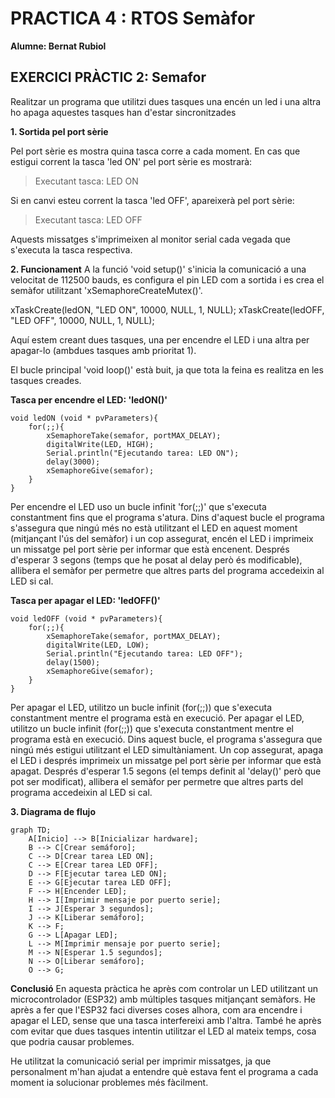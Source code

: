 # PRACTICA 4 :  RTOS Semàfor  
**Alumne: Bernat Rubiol**

## EXERCICI PRÀCTIC 2: Semafor
Realitzar un programa que utilitzi dues tasques una encén un led i una altra ho apaga aquestes tasques han d'estar sincronitzades


**1. Sortida pel port sèrie**

Pel port sèrie es mostra quina tasca corre a cada moment.
En cas que estigui corrent la tasca 'led ON' pel port sèrie es mostrarà:


>Executant tasca: LED ON


Si en canvi esteu corrent la tasca 'led OFF', apareixerà pel port sèrie:

>Executant tasca: LED OFF


Aquests missatges s'imprimeixen al monitor serial cada vegada que s'executa la tasca respectiva.



**2. Funcionament**
A la funció 'void setup()' s'inicia la comunicació a una velocitat de 112500 bauds, es configura el pin LED com a sortida i es crea el semàfor utilitzant 'xSemaphoreCreateMutex()'.



 xTaskCreate(ledON, "LED ON", 10000, NULL, 1, NULL);
 xTaskCreate(ledOFF, "LED OFF", 10000, NULL, 1, NULL);


Aquí estem creant dues tasques, una per encendre el LED i una altra per apagar-lo (ambdues tasques amb prioritat 1).

El bucle principal 'void loop()' està buit, ja que tota la feina es realitza en les tasques creades.

**Tasca per encendre el LED: 'ledON()'**

    void ledON (void * pvParameters){
        for(;;){
            xSemaphoreTake(semafor, portMAX_DELAY);
            digitalWrite(LED, HIGH);
            Serial.println("Ejecutando tarea: LED ON");
            delay(3000);
            xSemaphoreGive(semafor);
        }
    }

Per encendre el LED uso un bucle infinit 'for(;;)' que s'executa constantment fins que el programa s'atura. Dins d'aquest bucle el programa s'assegura que ningú més no està utilitzant el LED en aquest moment (mitjançant l'ús del semàfor) i un cop assegurat, encén el LED i imprimeix un missatge pel port sèrie per informar que està encenent. Després d'esperar 3 segons (temps que he posat al delay però és modificable), allibera el semàfor per permetre que altres parts del programa accedeixin al LED si cal.

**Tasca per apagar el LED: 'ledOFF()'**

    void ledOFF (void * pvParameters){
        for(;;){
            xSemaphoreTake(semafor, portMAX_DELAY);
            digitalWrite(LED, LOW);
            Serial.println("Ejecutando tarea: LED OFF");
            delay(1500);
            xSemaphoreGive(semafor);
        }
    }

Per apagar el LED, utilitzo un bucle infinit (for(;;)) que s'executa constantment mentre el programa està en execució. Per apagar el LED, utilitzo un bucle infinit (for(;;)) que s'executa constantment mentre el programa està en execució. Dins aquest bucle, el programa s'assegura que ningú més estigui utilitzant el LED simultàniament. Un cop assegurat, apaga el LED i després imprimeix un missatge pel port sèrie per informar que està apagat. Després d'esperar 1.5 segons (el temps definit al 'delay()' però que pot ser modificat), allibera el semàfor per permetre que altres parts del programa accedeixin al LED si cal.



**3. Diagrama de flujo**

```mermaid
graph TD;
    A[Inicio] --> B[Inicializar hardware];
    B --> C[Crear semáforo];
    C --> D[Crear tarea LED ON];
    C --> E[Crear tarea LED OFF];
    D --> F[Ejecutar tarea LED ON];
    E --> G[Ejecutar tarea LED OFF];
    F --> H[Encender LED];
    H --> I[Imprimir mensaje por puerto serie];
    I --> J[Esperar 3 segundos];
    J --> K[Liberar semáforo];
    K --> F;
    G --> L[Apagar LED];
    L --> M[Imprimir mensaje por puerto serie];
    M --> N[Esperar 1.5 segundos];
    N --> O[Liberar semáforo];
    O --> G;
```

**Conclusió**
En aquesta pràctica he après com controlar un LED utilitzant un microcontrolador (ESP32) amb múltiples tasques mitjançant semàfors. He après a fer que l'ESP32 faci diverses coses alhora, com ara encendre i apagar el LED, sense que una tasca interfereixi amb l'altra. També he après com evitar que dues tasques intentin utilitzar el LED al mateix temps, cosa que podria causar problemes.

He utilitzat la comunicació serial per imprimir missatges, ja que personalment m'han ajudat a entendre què estava fent el programa a cada moment ia solucionar problemes més fàcilment.